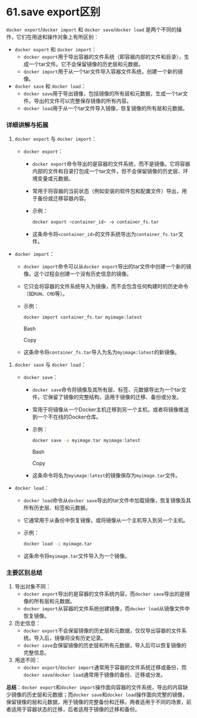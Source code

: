 # 61.save export区别

`docker export`/`docker import` 和 `docker save`/`docker load` 是两个不同的操作，它们在用途和操作对象上有所区别：

- `docker export` 和 `docker import`：
  - `docker export`用于导出容器的文件系统（即容器内部的文件和目录），生成一个tar文件。它不会保留镜像的历史层和元数据。
  - `docker import`用于从一个tar文件导入容器文件系统，创建一个新的镜像。
- `docker save` 和 `docker load`：
  - `docker save`用于导出镜像，包括镜像的所有层和元数据，生成一个tar文件。导出的文件可以完整保存镜像的所有内容。
  - `docker load`用于从一个tar文件导入镜像，恢复镜像的所有层和元数据。

### 详细讲解与拓展

1. `docker export` 与 `docker import`：

   - `docker export`：

     - `docker export`命令导出的是容器的文件系统，而不是镜像。它将容器内部的文件和目录打包成一个tar文件，但不会保留镜像的历史层、环境变量或元数据。

     - 常用于将容器的当前状态（例如安装的软件包和配置文件）导出，用于备份或迁移容器内容。

     - 示例：

       ```bash
       docker export <container_id> -o container_fs.tar
       ```

     - 这条命令将`<container_id>`的文件系统导出为`container_fs.tar`文件。

- `docker import`：

  - `docker import`命令可以从`docker export`导出的tar文件中创建一个新的镜像。这个过程会创建一个没有历史信息的镜像。

  - 它只会将容器的文件系统导入为镜像，而不会包含任何构建时的历史命令（如`RUN`、`CMD`等）。

  - 示例：

    ```bash
    docker import container_fs.tar myimage:latest
    ```

    Bash

    Copy

  - 这条命令将`container_fs.tar`导入为名为`myimage:latest`的新镜像。

1. `docker save` 与 `docker load`：

   - `docker save`：

     - `docker save`命令将镜像及其所有层、标签、元数据导出为一个tar文件。它保留了镜像的完整结构，适用于镜像的迁移、备份或分发。

     - 常用于将镜像从一个Docker主机迁移到另一个主机，或者将镜像推送到一个不在线的Docker仓库。

     - 示例：

       ```bash
       docker save -o myimage.tar myimage:latest
       ```

       Bash

       Copy

     - 这条命令将名为`myimage:latest`的镜像保存为`myimage.tar`文件。

- `docker load`：

  - `docker load`命令从`docker save`导出的tar文件中加载镜像，恢复镜像及其所有历史层、标签和元数据。

  - 它通常用于从备份中恢复镜像，或将镜像从一个主机导入到另一个主机。

  - 示例：

    ```bash
    docker load -i myimage.tar
    ```

  - 这条命令将`myimage.tar`文件导入为一个镜像。

### 主要区别总结

1. 导出对象不同：
   - `docker export`导出的是容器的文件系统内容，而`docker save`导出的是镜像的所有层和元数据。
   - `docker import`从容器的文件系统创建镜像，而`docker load`从镜像文件中恢复镜像。
2. 历史信息：
   - `docker export`不会保留镜像的历史层和元数据，仅仅导出容器的文件系统。导入后，镜像将没有历史记录。
   - `docker save`会保留镜像的历史层和所有元数据，导入后可以恢复镜像的完整信息。
3. 用途不同：
   - `docker export`/`docker import`通常用于容器的文件系统迁移或备份，而`docker save`/`docker load`通常用于镜像的备份、迁移或分发。

**总结**：`docker export`和`docker import`操作面向容器的文件系统，导出的内容缺少镜像的历史层和元数据；而`docker save`和`docker load`操作面向完整的镜像，保留镜像的层和元数据，用于镜像的完整备份和迁移。两者适用于不同的场景，前者适用于容器状态的迁移，后者适用于镜像的迁移和备份。